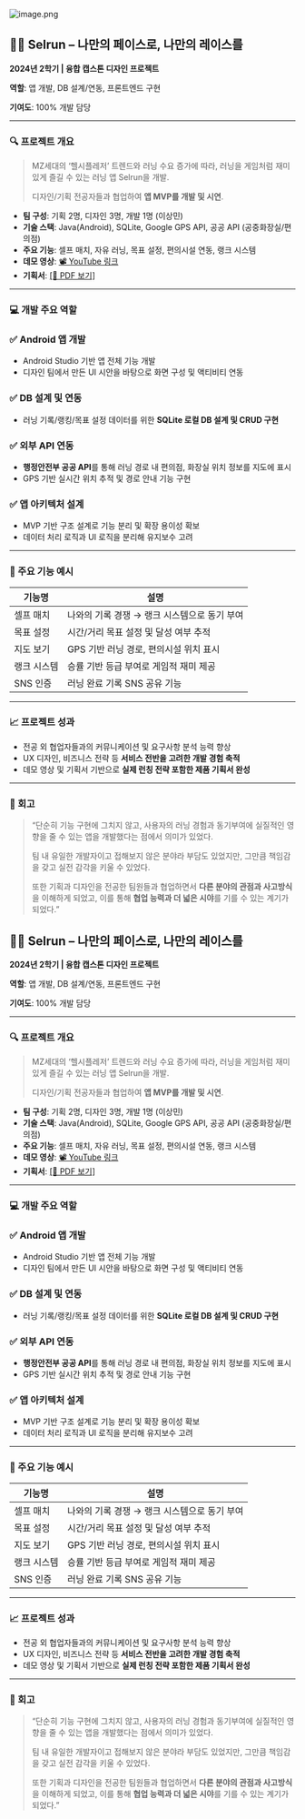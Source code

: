 ![image.png](attachment:8e1c0b8a-6da2-4404-bdc3-b251c323c512:image.png)

## 🏃‍♂️ Selrun – 나만의 페이스로, 나만의 레이스를

**2024년 2학기 | 융합 캡스톤 디자인 프로젝트**

**역할**: 앱 개발, DB 설계/연동, 프론트엔드 구현

**기여도**: 100% 개발 담당

---

### 🔍 프로젝트 개요

> MZ세대의 ‘헬시플레저’ 트렌드와 러닝 수요 증가에 따라, 러닝을 게임처럼 재미있게 즐길 수 있는 러닝 앱 Selrun을 개발.
> 
> 
> 디자인/기획 전공자들과 협업하여 **앱 MVP를 개발 및 시연**.
> 
- **팀 구성**: 기획 2명, 디자인 3명, 개발 1명 (이상민)
- **기술 스택**: Java(Android), SQLite, Google GPS API, 공공 API (공중화장실/편의점)
- **주요 기능**: 셀프 매치, 자유 러닝, 목표 설정, 편의시설 연동, 랭크 시스템
- **데모 영상**: [📽️ YouTube 링크](http://www.youtube.com/watch?v=aGw7JGlF9c4)
- **기획서**: [[📄 PDF 보기]](https://docs.google.com/presentation/d/1BMDyp4ouOngkgQXqAeh1EBRwaI5aTFBPehbyXcO80hI/edit?usp=sharing)

---

### 💻 개발 주요 역할

### ✅ Android 앱 개발

- Android Studio 기반 앱 전체 기능 개발
- 디자인 팀에서 만든 UI 시안을 바탕으로 화면 구성 및 액티비티 연동

### ✅ DB 설계 및 연동

- 러닝 기록/랭킹/목표 설정 데이터를 위한 **SQLite 로컬 DB 설계 및 CRUD 구현**

### ✅ 외부 API 연동

- **행정안전부 공공 API**를 통해 러닝 경로 내 편의점, 화장실 위치 정보를 지도에 표시
- GPS 기반 실시간 위치 추적 및 경로 안내 기능 구현

### ✅ 앱 아키텍처 설계

- MVP 기반 구조 설계로 기능 분리 및 확장 용이성 확보
- 데이터 처리 로직과 UI 로직을 분리해 유지보수 고려

---

### 📌 주요 기능 예시

| 기능명 | 설명 |
| --- | --- |
| 셀프 매치 | 나와의 기록 경쟁 → 랭크 시스템으로 동기 부여 |
| 목표 설정 | 시간/거리 목표 설정 및 달성 여부 추적 |
| 지도 보기 | GPS 기반 러닝 경로, 편의시설 위치 표시 |
| 랭크 시스템 | 승률 기반 등급 부여로 게임적 재미 제공 |
| SNS 인증 | 러닝 완료 기록 SNS 공유 기능 |

---

### 📈 프로젝트 성과

- 전공 외 협업자들과의 커뮤니케이션 및 요구사항 분석 능력 향상
- UX 디자인, 비즈니스 전략 등 **서비스 전반을 고려한 개발 경험 축적**
- 데모 영상 및 기획서 기반으로 **실제 런칭 전략 포함한 제품 기획서 완성**

---

### 🔁 회고

> “단순히 기능 구현에 그치지 않고, 사용자의 러닝 경험과 동기부여에 실질적인 영향을 줄 수 있는 앱을 개발했다는 점에서 의미가 있었다.
> 
> 
> 팀 내 유일한 개발자이고 접해보지 않은 분야라 부담도 있었지만, 그만큼 책임감을 갖고 실전 감각을 키울 수 있었다. 
> 
> 또한 기획과 디자인을 전공한 팀원들과 협업하면서 **다른 분야의 관점과 사고방식**을 이해하게 되었고, 이를 통해 **협업 능력과 더 넓은 시야**를 기를 수 있는 계기가 되었다.”
>

## 🏃‍♂️ Selrun – 나만의 페이스로, 나만의 레이스를

**2024년 2학기 | 융합 캡스톤 디자인 프로젝트**

**역할**: 앱 개발, DB 설계/연동, 프론트엔드 구현

**기여도**: 100% 개발 담당

---

### 🔍 프로젝트 개요

> MZ세대의 ‘헬시플레저’ 트렌드와 러닝 수요 증가에 따라, 러닝을 게임처럼 재미있게 즐길 수 있는 러닝 앱 Selrun을 개발.
> 
> 
> 디자인/기획 전공자들과 협업하여 **앱 MVP를 개발 및 시연**.
> 
- **팀 구성**: 기획 2명, 디자인 3명, 개발 1명 (이상민)
- **기술 스택**: Java(Android), SQLite, Google GPS API, 공공 API (공중화장실/편의점)
- **주요 기능**: 셀프 매치, 자유 러닝, 목표 설정, 편의시설 연동, 랭크 시스템
- **데모 영상**: [📽️ YouTube 링크](http://www.youtube.com/watch?v=aGw7JGlF9c4)
- **기획서**: [[📄 PDF 보기]](https://docs.google.com/presentation/d/1BMDyp4ouOngkgQXqAeh1EBRwaI5aTFBPehbyXcO80hI/edit?usp=sharing)

---

### 💻 개발 주요 역할

### ✅ Android 앱 개발

- Android Studio 기반 앱 전체 기능 개발
- 디자인 팀에서 만든 UI 시안을 바탕으로 화면 구성 및 액티비티 연동

### ✅ DB 설계 및 연동

- 러닝 기록/랭킹/목표 설정 데이터를 위한 **SQLite 로컬 DB 설계 및 CRUD 구현**

### ✅ 외부 API 연동

- **행정안전부 공공 API**를 통해 러닝 경로 내 편의점, 화장실 위치 정보를 지도에 표시
- GPS 기반 실시간 위치 추적 및 경로 안내 기능 구현

### ✅ 앱 아키텍처 설계

- MVP 기반 구조 설계로 기능 분리 및 확장 용이성 확보
- 데이터 처리 로직과 UI 로직을 분리해 유지보수 고려

---

### 📌 주요 기능 예시

| 기능명 | 설명 |
| --- | --- |
| 셀프 매치 | 나와의 기록 경쟁 → 랭크 시스템으로 동기 부여 |
| 목표 설정 | 시간/거리 목표 설정 및 달성 여부 추적 |
| 지도 보기 | GPS 기반 러닝 경로, 편의시설 위치 표시 |
| 랭크 시스템 | 승률 기반 등급 부여로 게임적 재미 제공 |
| SNS 인증 | 러닝 완료 기록 SNS 공유 기능 |

---

### 📈 프로젝트 성과

- 전공 외 협업자들과의 커뮤니케이션 및 요구사항 분석 능력 향상
- UX 디자인, 비즈니스 전략 등 **서비스 전반을 고려한 개발 경험 축적**
- 데모 영상 및 기획서 기반으로 **실제 런칭 전략 포함한 제품 기획서 완성**

---

### 🔁 회고

> “단순히 기능 구현에 그치지 않고, 사용자의 러닝 경험과 동기부여에 실질적인 영향을 줄 수 있는 앱을 개발했다는 점에서 의미가 있었다.
> 
> 
> 팀 내 유일한 개발자이고 접해보지 않은 분야라 부담도 있었지만, 그만큼 책임감을 갖고 실전 감각을 키울 수 있었다. 
> 
> 또한 기획과 디자인을 전공한 팀원들과 협업하면서 **다른 분야의 관점과 사고방식**을 이해하게 되었고, 이를 통해 **협업 능력과 더 넓은 시야**를 기를 수 있는 계기가 되었다.”
>
